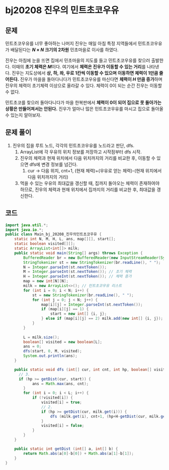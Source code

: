 # bj20208 진우의 민트초코우유

## 문제

민트초코우유를 너무 좋아하는 나머지 진우는 매일 아침 특정 지역들에서 민트초코우유가 배달된다는 ***N* × *N* 크기의 2차원** 민초마을로 이사를 하였다.

진우는 아침에 눈을 뜨면 집에서 민초마을의 지도를 들고 민트초코우유를 찾으러 출발한다. 이때의 **초기 체력은 *M***이다. 여기에서 **체력은 진우가 이동할 수 있는 거리**를 나타낸다. 진우는 지도상에서 **상, 하, 좌, 우로 1칸씩 이동할 수 있으며 이동하면 체력이 1만큼 줄어든다.** 진우가 마을을 돌아다니다가 민트초코우유를 마신다면 **체력이 *H* 만큼 증가**하며 진우의 체력이 초기체력 이상으로 올라갈 수 있다. 체력이 0이 되는 순간 진우는 이동할 수 없다.

민트초코를 찾으러 돌아다니다가 마을 한복판에서 **체력이 0이 되어 집으로 못 돌아가는 상황은 만들어져서는 안된다.** 진우가 얼마나 많은 민트초코우유를 마시고 집으로 돌아올 수 있는지 알아보자.



## 문제 풀이

1. 진우의 집을 루트 노드, 각각의 민트초코우유를 노드라고 판단, dfs.
   1. ArrayList에 각 우유의 위치 정보를 저장하고 시작점부터 dfs 시작.
   2. 진우의 체력과 현재 위치에서 다음 위치까지의 거리를 비교한 후, 이동할 수 있으면 dfs에 변경 정보를 넘긴다.
      1. cur -> 다음 위치, cnt+1, (현재 체력)+(우유로 얻는 체력)-(현재 위치에서 다음 위치까지의 거리)
   3. 먹을 수 있는 우유의 최대값을 갱신할 때, 집까지 돌아오는 체력이 존재하여야 하므로, 진우의 체력과 현재 위치에서 집까지의 거리를 비교한 후, 최대값을 갱신한다.



## 코드

```java
import java.util.*;
import java.io.*;
public class Main_bj_20208_진우의민트초코우유 {
    static int N, M, H, L, ans, map[][], start[];
    static boolean visited[][];
    static ArrayList<int[]> milk;
    public static void main(String[] args) throws Exception {
        BufferedReader br = new BufferedReader(new InputStreamReader(System.in));
        StringTokenizer st = new StringTokenizer(br.readLine(), " ");
        N = Integer.parseInt(st.nextToken());
        M = Integer.parseInt(st.nextToken()); // 초기 체력
        H = Integer.parseInt(st.nextToken()); // 체력 증가
        map = new int[N][N];
        milk = new ArrayList<>(); // 민트초코우유 리스트
        for (int i = 0; i < N; i++) {
            st = new StringTokenizer(br.readLine(), " ");
            for (int j = 0; j < N; j++) {
                map[i][j] = Integer.parseInt(st.nextToken());
                if (map[i][j] == 1) {
                    start = new int[] {i, j};
                } else if (map[i][j] == 2) milk.add(new int[] {i, j});
            }
        }
      
        L = milk.size();
        boolean[] visited = new boolean[L];
        ans = 0;
        dfs(start, 0, M, visited);
        System.out.println(ans);
    }

    public static void dfs (int[] cur, int cnt, int hp, boolean[] visited) {
      // 3.  
      if (hp >= getDist(cur, start)) {
            ans = Math.max(ans, cnt);
        }
        for (int i = 0; i < L; i++) {
            if (!visited[i]) {
                visited[i] = true;
                // 2.
                if (hp >= getDist(cur, milk.get(i))) {
                    dfs (milk.get(i), cnt+1, (hp+H-getDist(cur, milk.get(i))), visited);
                }
                visited[i] = false;
            }
        }
    }

    public static int getDist (int[] a, int[] b) {
        return Math.abs(a[0]-b[0]) + Math.abs(a[1]-b[1]);
    }
}
```